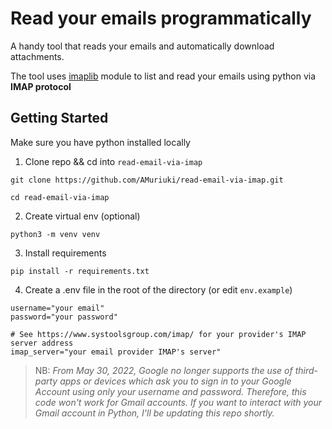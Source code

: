 # Read your emails programmatically
A handy tool that reads your emails and automatically download attachments. 

The tool uses [imaplib](https://docs.python.org/3/library/imaplib.html) module to list and read your emails using python via **IMAP protocol**

## Getting Started
Make sure you have python installed locally

1. Clone repo && cd into `read-email-via-imap`
```
git clone https://github.com/AMuriuki/read-email-via-imap.git

cd read-email-via-imap
```

2. Create virtual env (optional)
```
python3 -m venv venv
```

3. Install requirements
```
pip install -r requirements.txt
```

4. Create a .env file in the root of the directory (or edit `env.example`)

```
username="your email"
password="your password"

# See https://www.systoolsgroup.com/imap/ for your provider's IMAP server address
imap_server="your email provider IMAP's server"
```
>NB:  *From May 30, 2022, ​​Google no longer supports the use of third-party apps or devices which ask you to sign in to your Google Account using only your username and password. Therefore, this code won't work for Gmail accounts. If you want to interact with your Gmail account in Python, I'll be updating this repo shortly.*






